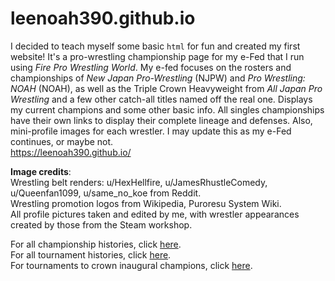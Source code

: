 # leenoah390.github.io

I decided to teach myself some basic `html` for fun and created my first website! It's a pro-wrestling championship page for my e-Fed that I run using *Fire Pro Wrestling World*. My e-fed focuses on the rosters and championships of *New Japan Pro-Wrestling* (NJPW) and *Pro Wrestling: NOAH* (NOAH), as well as the Triple Crown Heavyweight from *All Japan Pro Wrestling* and a few other catch-all titles named off the real one. Displays my current champions and some other basic info. All singles championships have their own links to display their complete lineage and defenses. Also, mini-profile images for each wrestler. I may update this as my e-Fed continues, or maybe not. \
https://leenoah390.github.io/

**Image credits**:\
Wrestling belt renders: u/HexHellfire, u/JamesRhustleComedy,  u/Queenfan1099, u/same_no_koe from Reddit.\
Wrestling promotion logos from Wikipedia, Puroresu System Wiki.\
All profile pictures taken and edited by me, with wrestler appearances created by those from the Steam workshop.

For all championship histories, click [here](https://docs.google.com/spreadsheets/d/1EfaLug5oRRepTqgZE5sWtbm-epf1QczVxaRCCQ85QdY/edit?usp=drive_link). \
For all tournament histories, click [here](https://docs.google.com/spreadsheets/d/1v5byVOPvPefdyvNF4T-i8QjOpjb0xqMBjWiSEcpfBYk/edit?usp=drive_link). \
For tournaments to crown inaugural champions, click [here](https://docs.google.com/spreadsheets/d/1EfaLug5oRRepTqgZE5sWtbm-epf1QczVxaRCCQ85QdY/edit?usp=drive_link).
